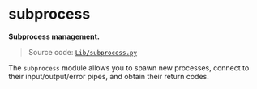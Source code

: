 # subprocess

**Subprocess management.**

> Source code: [`Lib/subprocess.py`](https://github.com/python/cpython/tree/3.11/Lib/subprocess.py)

The `subprocess` module allows you to spawn new processes, connect to their input/output/error pipes, and obtain their return codes.